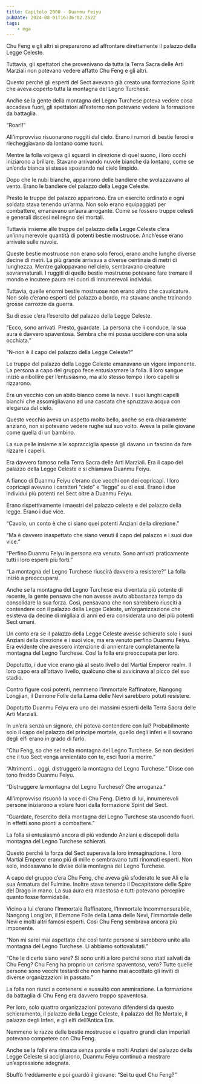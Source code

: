 ```yaml
---
title: Capitolo 2000 - Duanmu Feiyu
pubDate: 2024-08-01T16:36:02.252Z
tags:
    - mga
---
```



Chu Feng e gli altri si prepararono ad affrontare direttamente il palazzo della Legge Celeste.

Tuttavia, gli spettatori che provenivano da tutta la Terra Sacra delle Arti Marziali non potevano vedere affatto Chu Feng e gli altri.

Questo perché gli esperti del Sect avevano già creato una formazione Spirit che aveva coperto tutta la montagna del Legno Turchese.

Anche se la gente della montagna del Legno Turchese poteva vedere cosa accadeva fuori, gli spettatori all’esterno non potevano vedere la formazione da battaglia.

“Roar!!”

All’improvviso risuonarono ruggiti dal cielo. Erano i rumori di bestie feroci e riecheggiavano da lontano come tuoni.

Mentre la folla volgeva gli sguardi in direzione di quel suono, i loro occhi iniziarono a brillare. Stavano arrivando nuvole bianche da lontano, come se un’onda bianca si stesse spostando nel cielo limpido.

Dopo che le nubi bianche, apparirono delle bandiere che svolazzavano al vento. Erano le bandiere del palazzo della Legge Celeste.

Presto le truppe del palazzo apparirono. Era un esercito ordinato e ogni soldato stava tenendo un’arma. Non solo erano equipaggiati per combattere, emanavano un’aura arrogante. Come se fossero truppe celesti e generali discesi nel regno dei mortali.

Tuttavia insieme alle truppe del palazzo della Legge Celeste c’era un’innumerevole quantità di potenti bestie mostruose. Anch’esse erano arrivate sulle nuvole.

Queste bestie mostruose non erano solo feroci, erano anche lunghe diverse decine di metri. La più grande arrivava a diverse centinaia di metri di lunghezza. Mentre galoppavano nel cielo, sembravano creature sovrannaturali. I ruggiti di quelle bestie mostruose potevano fare tremare il mondo e incutere paura nei cuori di innumerevoli individui.

Tuttavia, quelle enormi bestie mostruose non erano altro che cavalcature. Non solo c’erano esperti del palazzo a bordo, ma stavano anche trainando grosse carrozze da guerra.

Su di esse c’era l’esercito del palazzo della Legge Celeste.

“Ecco, sono arrivati. Presto, guardate. La persona che li conduce, la sua aura è davvero spaventosa. Sembra che mi possa uccidere con una sola occhiata.”

“N-non è il capo del palazzo della Legge Celeste?”

Le truppe del palazzo della Legge Celeste emanavano un vigore imponente. La persona a capo del gruppo fece entusiasmare la folla. Il loro sangue iniziò a ribollire per l’entusiasmo, ma allo stesso tempo i loro capelli si rizzarono.

Era un vecchio con un abito bianco come la neve. I suoi lunghi capelli bianchi che assomigliavano ad una cascata che spruzzava acqua con eleganza dal cielo.

Questo vecchio aveva un aspetto molto bello, anche se era chiaramente anziano, non si potevano vedere rughe sul suo volto. Aveva la pelle giovane come quella di un bambino.

La sua pelle insieme alle sopracciglia spesse gli davano un fascino da fare rizzare i capelli.

Era davvero famoso nella Terra Sacra delle Arti Marziali. Era il capo del palazzo della Legge Celeste e si chiamava Duanmu Feiyu.

A fianco di Duanmu Feiyu c’erano due vecchi con dei copricapi. I loro copricapi avevano i caratteri “cielo” e “legge” su di essi. Erano i due individui più potenti nel Sect oltre a Duanmu Feiyu.

Erano rispettivamente i maestri del palazzo celeste e del palazzo della legge. Erano i due vice.

“Cavolo, un conto è che ci siano quei potenti Anziani della direzione.”

“Ma è davvero inaspettato che siano venuti il capo del palazzo e i suoi due vice.”

“Perfino Duanmu Feiyu in persona era venuto. Sono arrivati praticamente tutti i loro esperti più forti.”

“La montagna del Legno Turchese riuscirà davvero a resistere?” La folla iniziò a preoccuparsi.

Anche se la montagna del Legno Turchese era diventata più potente di recente, la gente pensava che non avesse avuto abbastanza tempo da consolidare la sua forza. Così, pensavano che non sarebbero riusciti a contendere con il palazzo della Legge Celeste, un’organizzazione che esisteva da decine di migliaia di anni ed era considerata uno dei più potenti Sect umani.

Un conto era se il palazzo della Legge Celeste avesse schierato solo i suoi Anziani della direzione e i suoi vice, ma era venuto perfino Duanmu Feiyu. Era evidente che avessero intenzione di annientare completamente la montagna del Legno Turchese. Così la folla era preoccupata per loro.

Dopotutto, i due vice erano già al sesto livello del Martial Emperor realm. Il loro capo era all’ottavo livello, qualcuno che si avvicinava al picco del suo stadio.

Contro figure così potenti, nemmeno l’Immortale Raffinatore, Nangong Longjian, il Demone Folle della Lama delle Nevi sarebbero potuti resistere.

Dopotutto Duanmu Feiyu era uno dei massimi esperti della Terra Sacra delle Arti Marziali.

In un’era senza un signore, chi poteva contendere con lui? Probabilmente solo il capo del palazzo del principe mortale, quello degli inferi e il sovrano degli elfi erano in grado di farlo.

“Chu Feng, so che sei nella montagna del Legno Turchese. Se non desideri che il tuo Sect venga annientato con te, esci fuori a morire.”

“Altrimenti… oggi, distruggerò la montagna del Legno Turchese.” Disse con tono freddo Duanmu Feiyu.

“Distruggere la montagna del Legno Turchese? Che arroganza.”

All’improvviso risuonò la voce di Chu Feng. Dietro di lui, innumerevoli persone iniziarono a volare fuori dalla formazione Spirit del Sect.

“Guardate, l’esercito della montagna del Legno Turchese sta uscendo fuori. In effetti sono pronti a combattere.”

La folla si entusiasmò ancora di più vedendo Anziani e discepoli della montagna del Legno Turchese schierati.

Questo perché la forza del Sect superava la loro immaginazione. I loro Martial Emperor erano più di mille e sembravano tutti rinomati esperti. Non solo, indossavano le divise della montagna del Legno Turchese.

A capo del gruppo c’era Chu Feng, che aveva già sfoderato le sue Ali e la sua Armatura del Fulmine. Inoltre stava tenendo il Decapitatore delle Spire del Drago in mano. La sua aura era maestosa e tutti potevano percepire quanto fosse formidabile.

Vicino a lui c’erano l’Immortale Raffinatore, l’Immortale Incommensurabile, Nangong Longjian, il Demone Folle della Lama delle Nevi, l’Immortale delle Nevi e molti altri famosi esperti. Così Chu Feng sembrava ancora più imponente.

“Non mi sarei mai aspettato che così tante persone si sarebbero unite alla montagna del Legno Turchese. Li abbiamo sottovalutati.”

“Che le dicerie siano vere? Si sono uniti a loro perché sono stati salvati da Chu Feng? Chu Feng ha proprio un carisma spaventoso, vero? Tutte quelle persone sono vecchi testardi che non hanno mai accettato gli inviti di diverse organizzazioni in passato.”

La folla non riuscì a contenersi e sussultò con ammirazione. La formazione da battaglia di Chu Feng era davvero troppo spaventosa.

Per loro, solo quattro organizzazioni potevano difendersi da questo schieramento, il palazzo della Legge Celeste, il palazzo del Re Mortale, il palazzo degli Inferi, e gli elfi dell’Antica Era.

Nemmeno le razze delle bestie mostruose e i quattro grandi clan imperiali potevano competere con Chu Feng.

Anche se la folla era rimasta senza parole e molti Anziani del palazzo della Legge Celeste si accigliarono, Duanmu Feiyu continuò a mostrare un’espressione sdegnata.

Sbuffò freddamente e poi guardò il giovane: “Sei tu quel Chu Feng?”


